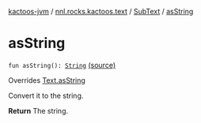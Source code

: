 [kactoos-jvm](../../index.md) / [nnl.rocks.kactoos.text](../index.md) / [SubText](index.md) / [asString](.)

# asString

`fun asString(): `[`String`](https://kotlinlang.org/api/latest/jvm/stdlib/kotlin/-string/index.html) [(source)](https://github.com/neonailol/kactoos/blob/master/kactoos-jvm/src/main/kotlin/nnl/rocks/kactoos/text/SubText.kt#L80)

Overrides [Text.asString](../../nnl.rocks.kactoos/-text/as-string.md)

Convert it to the string.

**Return**
The string.

